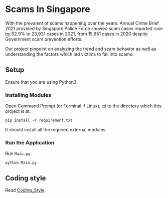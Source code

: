 # Scams In Singapore

With the prevalent of scams happening over the years. 
Annual Crime Brief 2021 provided by Singapore Police Force showed scam cases reported rose by 52.9% to 23,931 cases in  2021, from 15,651 cases in 2020 despite Government scam prevention efforts. 

Our project pinpoint on analyzing the trend and scam behavior as well as understanding the factors which led victims to fall into scams.

## Setup

Ensure that you are using Python3.

### Installing Modules

Open Command Prompt (or Terminal if Linux), `cd` to the directory which this project is at.
```
pip install -r requirement.txt
```

It should install all the required external modules.<br>

### Run the Application

Run `Main.py`:
```
python Main.py
```

## Coding style

Read [Coding_Style](https://github.com/wqyeo/ScamDataAnalysis/blob/main/Coding_Style.md).
